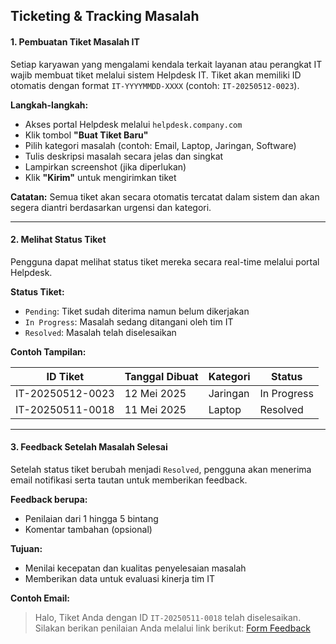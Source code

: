 ## **Ticketing & Tracking Masalah**

#### **1. Pembuatan Tiket Masalah IT**

Setiap karyawan yang mengalami kendala terkait layanan atau perangkat IT wajib membuat tiket melalui sistem Helpdesk IT.
Tiket akan memiliki ID otomatis dengan format `IT-YYYYMMDD-XXXX` (contoh: `IT-20250512-0023`).

**Langkah-langkah:**

* Akses portal Helpdesk melalui `helpdesk.company.com`
* Klik tombol **"Buat Tiket Baru"**
* Pilih kategori masalah (contoh: Email, Laptop, Jaringan, Software)
* Tulis deskripsi masalah secara jelas dan singkat
* Lampirkan screenshot (jika diperlukan)
* Klik **"Kirim"** untuk mengirimkan tiket

**Catatan:**
Semua tiket akan secara otomatis tercatat dalam sistem dan akan segera diantri berdasarkan urgensi dan kategori.

---

#### **2. Melihat Status Tiket**

Pengguna dapat melihat status tiket mereka secara real-time melalui portal Helpdesk.

**Status Tiket:**

* `Pending`: Tiket sudah diterima namun belum dikerjakan
* `In Progress`: Masalah sedang ditangani oleh tim IT
* `Resolved`: Masalah telah diselesaikan

**Contoh Tampilan:**

| ID Tiket         | Tanggal Dibuat | Kategori | Status      |
| ---------------- | -------------- | -------- | ----------- |
| IT-20250512-0023 | 12 Mei 2025    | Jaringan | In Progress |
| IT-20250511-0018 | 11 Mei 2025    | Laptop   | Resolved    |

---

#### **3. Feedback Setelah Masalah Selesai**

Setelah status tiket berubah menjadi `Resolved`, pengguna akan menerima email notifikasi serta tautan untuk memberikan feedback.

**Feedback berupa:**

* Penilaian dari 1 hingga 5 bintang
* Komentar tambahan (opsional)

**Tujuan:**

* Menilai kecepatan dan kualitas penyelesaian masalah
* Memberikan data untuk evaluasi kinerja tim IT

**Contoh Email:**

> Halo,
> Tiket Anda dengan ID `IT-20250511-0018` telah diselesaikan.
> Silakan berikan penilaian Anda melalui link berikut:
> [Form Feedback](#)